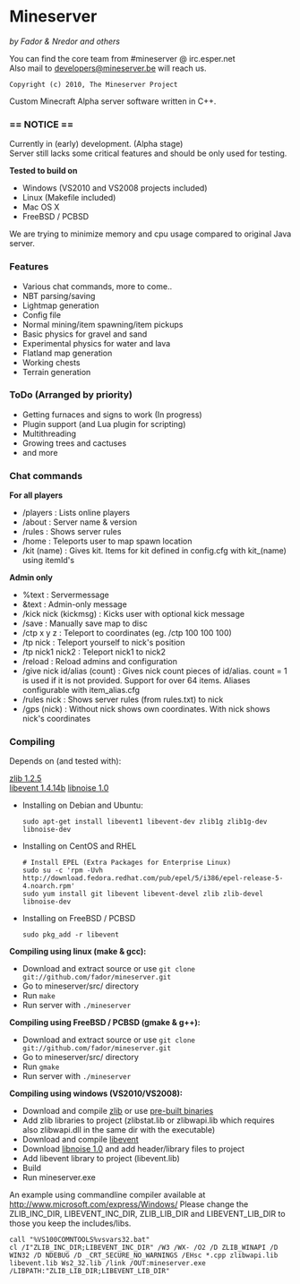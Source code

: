 # Mineserver
*by Fador & Nredor and others*

You can find the core team from #mineserver @ irc.esper.net   
Also mail to developers@mineserver.be will reach us.

    Copyright (c) 2010, The Mineserver Project

Custom Minecraft Alpha server software written in C++.

### == NOTICE ==
Currently in (early) development. (Alpha stage)   
Server still lacks some critical features and should be only used for testing.

**Tested to build on**

 * Windows (VS2010 and VS2008 projects included)
 * Linux (Makefile included)
 * Mac OS X
 * FreeBSD / PCBSD
 
We are trying to minimize memory and cpu usage compared to original Java server.

### Features
 * Various chat commands, more to come..
 * NBT parsing/saving
 * Lightmap generation
 * Config file
 * Normal mining/item spawning/item pickups
 * Basic physics for gravel and sand
 * Experimental physics for water and lava
 * Flatland map generation
 * Working chests
 * Terrain generation
  
### ToDo (Arranged by priority)
 * Getting furnaces and signs to work (In progress)
 * Plugin support (and Lua plugin for scripting)
 * Multithreading
 * Growing trees and cactuses
 * and more
 
### Chat commands

**For all players**

*  /players : Lists online players
*  /about : Server name & version
*  /rules : Shows server rules
*  /home : Teleports user to map spawn location
*  /kit (name) : Gives kit. Items for kit defined in config.cfg with kit_(name) using itemId's

**Admin only**

*  %text : Servermessage 
*  &text : Admin-only message
*  /kick nick (kickmsg) : Kicks user with optional kick message
*  /save : Manually save map to disc
*  /ctp x y z : Teleport to coordinates (eg. /ctp 100 100 100)
*  /tp nick : Teleport yourself to nick's position
*  /tp nick1 nick2 : Teleport nick1 to nick2
*  /reload : Reload admins and configuration
*  /give nick id/alias (count) : Gives nick count pieces of id/alias. count = 1 is used if it is not provided. Support for over 64 items. Aliases configurable with item_alias.cfg
*  /rules nick : Shows server rules (from rules.txt) to nick
*  /gps (nick) : Without nick shows own coordinates. With nick shows nick's coordinates
 
### Compiling
Depends on (and tested with):

 [zlib 1.2.5](http://www.zlib.org)   
 [libevent 1.4.14b](http://monkey.org/~provos/libevent/)
 [libnoise 1.0](http://libnoise.sourceforge.net/)

 * Installing on Debian and Ubuntu:

    `sudo apt-get install libevent1 libevent-dev zlib1g zlib1g-dev libnoise-dev`

 * Installing on CentOS and RHEL

    `# Install EPEL (Extra Packages for Enterprise Linux)`   
    `sudo su -c 'rpm -Uvh http://download.fedora.redhat.com/pub/epel/5/i386/epel-release-5-4.noarch.rpm'`   
    `sudo yum install git libevent libevent-devel zlib zlib-devel libnoise-dev`   

 * Installing on FreeBSD / PCBSD

    `sudo pkg_add -r libevent`

**Compiling using linux (make & gcc):**

 * Download and extract source or use `git clone git://github.com/fador/mineserver.git`
 * Go to mineserver/src/ directory
 * Run `make`
 * Run server with `./mineserver`

**Compiling using FreeBSD / PCBSD (gmake & g++):**

 * Download and extract source or use `git clone git://github.com/fador/mineserver.git`
 * Go to mineserver/src/ directory
 * Run `gmake`
 * Run server with `./mineserver`
  
**Compiling using windows (VS2010/VS2008):**

 * Download and compile [zlib](http://www.zlib.org) or use [pre-built binaries](http://www.winimage.com/zLibDll/index.html)
 * Add zlib libraries to project (zlibstat.lib or zlibwapi.lib which requires also zlibwapi.dll in the same dir with the executable)
 * Download and compile [libevent](http://monkey.org/~provos/libevent/)
 * Download [libnoise 1.0](http://libnoise.sourceforge.net/) and add header/library files to project
 * Add libevent library to project (libevent.lib)
 * Build
 * Run mineserver.exe
 
 An example using commandline compiler available at http://www.microsoft.com/express/Windows/ Please change the ZLIB_INC_DIR, LIBEVENT_INC_DIR, ZLIB_LIB_DIR and LIBEVENT_LIB_DIR to those you keep the includes/libs.
 
    call "%VS100COMNTOOLS%vsvars32.bat"
    cl /I"ZLIB_INC_DIR;LIBEVENT_INC_DIR" /W3 /WX- /O2 /D ZLIB_WINAPI /D WIN32 /D NDEBUG /D _CRT_SECURE_NO_WARNINGS /EHsc *.cpp zlibwapi.lib libevent.lib Ws2_32.lib /link /OUT:mineserver.exe /LIBPATH:"ZLIB_LIB_DIR;LIBEVENT_LIB_DIR"


 
